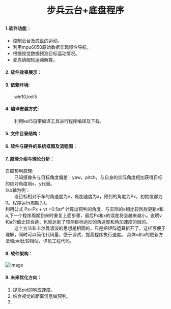 # <p align="center">步兵云台+底盘程序</p>
#### 1.软件功能：
- 控制云台及底盘的运动。
- 利用mpu6050原始数据实现惯性导航。
- 根据视觉数据预测目标运动情况。
- 麦克纳姆轮运动解算。

        
#### 2. 软件效果展示：


#### 3. 依赖环境:
&emsp;&emsp;win10,keil5
#### 4. 编译安装方式:
&emsp;&emsp;利用keil5自带编译工具进行程序编译及下载。

#### 5. 文件目录结构：

#### 6. 软件与硬件的系统框图及流程图：

#### 7. 原理介绍与理论分析：　　
自瞄预判原理:   
&emsp;&emsp;已知摄像头与目标角度偏差：yaw，pitch，与自身的实际角度相加获得目标的绝对角度用x，y代替。  
以x轴为例：  
&emsp;&emsp;设目标相对于车的角速度为v，角加速度为a，预判的角度为Px，初始值都为0。程序运行周期为t。  
利用公式 Px=Px + vt +0.5at² 计算出预判的角度，与实际的x相比较然后更新v和a,下一个程序周期到来时重复上面步骤，最后Px和x的误差将会越来越小。说明v和a的值比较合适，也就达到了预测目标运动的角速度和角加速度的目的。  
&emsp;&emsp;这个方法和卡尔曼滤波的思想是相同的，只是把矩阵运算拆开了，这样写便于理解，同时可以简化代码量，便于调试，提高程序执行速度。
具体v和a的更新方法和pid比较相似，详见工程代码。

#### 8. 软件架构：
![image](https://github.com/shaoPeng24/robot/blob/master/image/1.png)
#### 9. 未来优化方向：
1. 提高pid的响应速度。
2. 结合视觉的距离信息做预判。
3. 

